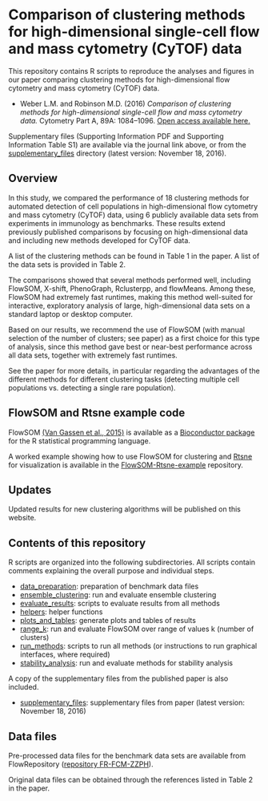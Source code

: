 # Comparison of clustering methods for high-dimensional single-cell flow and mass cytometry (CyTOF) data

This repository contains R scripts to reproduce the analyses and figures in our paper comparing clustering methods for high-dimensional flow cytometry and mass cytometry (CyTOF) data.

- Weber L.M. and Robinson M.D. (2016) *Comparison of clustering methods for high-dimensional single-cell flow and mass cytometry data.* Cytometry Part A, 89A: 1084–1096. [Open access available here.](http://onlinelibrary.wiley.com/doi/10.1002/cyto.a.23030/full)

Supplementary files (Supporting Information PDF and Supporting Information Table S1) are available via the journal link above, or from the [supplementary_files](supplementary_files/) directory (latest version: November 18, 2016).



## Overview

In this study, we compared the performance of 18 clustering methods for automated detection of cell populations in high-dimensional flow cytometry and mass cytometry (CyTOF) data, using 6 publicly available data sets from experiments in immunology as benchmarks. These results extend previously published comparisons by focusing on high-dimensional data and including new methods developed for CyTOF data.

A list of the clustering methods can be found in Table 1 in the paper. A list of the data sets is provided in Table 2.

The comparisons showed that several methods performed well, including FlowSOM, X-shift, PhenoGraph, Rclusterpp, and flowMeans. Among these, FlowSOM had extremely fast runtimes, making this method well-suited for interactive, exploratory analysis of large, high-dimensional data sets on a standard laptop or desktop computer.

Based on our results, we recommend the use of FlowSOM (with manual selection of the number of clusters; see paper) as a first choice for this type of analysis, since this method gave best or near-best performance across all data sets, together with extremely fast runtimes.

See the paper for more details, in particular regarding the advantages of the different methods for different clustering tasks (detecting multiple cell populations vs. detecting a single rare population).



## FlowSOM and Rtsne example code

FlowSOM [(Van Gassen et al., 2015)](http://www.ncbi.nlm.nih.gov/pubmed/25573116) is available as a [Bioconductor package](http://bioconductor.org/packages/release/bioc/html/FlowSOM.html) for the R statistical programming language.

A worked example showing how to use FlowSOM for clustering and [Rtsne](https://github.com/jkrijthe/Rtsne) for visualization is available in the [FlowSOM-Rtsne-example](https://github.com/lmweber/FlowSOM-Rtsne-example) repository.



## Updates

Updated results for new clustering algorithms will be published on this website.



## Contents of this repository

R scripts are organized into the following subdirectories. All scripts contain comments explaining the overall purpose and individual steps.

- [data_preparation](data_preparation/): preparation of benchmark data files
- [ensemble_clustering](ensemble_clustering/): run and evaluate ensemble clustering
- [evaluate_results](evaluate_results/): scripts to evaluate results from all methods
- [helpers](helpers/): helper functions
- [plots_and_tables](plots_and_tables/): generate plots and tables of results
- [range_k](range_k/): run and evaluate FlowSOM over range of values k (number of clusters)
- [run_methods](run_methods/): scripts to run all methods (or instructions to run graphical interfaces, where required)
- [stability_analysis](stability_analysis/): run and evaluate methods for stability analysis

A copy of the supplementary files from the published paper is also included.

- [supplementary_files](supplementary_files/): supplementary files from paper (latest version: November 18, 2016)



## Data files

Pre-processed data files for the benchmark data sets are available from FlowRepository ([repository FR-FCM-ZZPH](https://flowrepository.org/id/FR-FCM-ZZPH)).

Original data files can be obtained through the references listed in Table 2 in the paper.



